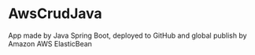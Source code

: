 # AwsCrudJava
App made by Java Spring Boot, deployed to GitHub and global publish by Amazon AWS ElasticBean

